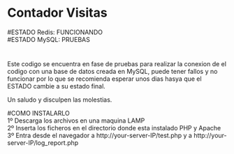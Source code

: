 # Contador Visitas
#ESTADO Redis: FUNCIONANDO<br>
#ESTADO MySQL: PRUEBAS
#
Este codigo se encuentra en fase de pruebas para realizar la conexion de el codigo con una base de datos creada en MySQL, puede tener fallos y no funcionar
por lo que se recomienda esperar unos dias hasya que el ESTADO cambie a su estado final.

Un saludo y disculpen las molestias.

#COMO INSTALARLO<br>
1º Descarga los archivos en una maquina LAMP<br>
2º Inserta los ficheros en el directorio donde esta instalado PHP y Apache<br>
3º Entra desde el navegador a http://your-server-IP/test.php y a http://your-server-IP/log_report.php<br>
